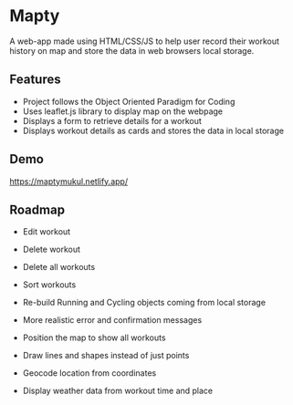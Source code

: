 
# Mapty

A web-app made using HTML/CSS/JS to help user record their workout history on map and store the data in web browsers local storage.
## Features

- Project follows the Object Oriented Paradigm for Coding
- Uses leaflet.js library to display map on the webpage
- Displays a form to retrieve details for a workout
- Displays workout details as cards and stores the data in local storage


## Demo

https://maptymukul.netlify.app/


## Roadmap

- Edit workout

- Delete workout

- Delete all workouts

- Sort workouts

- Re-build Running and Cycling objects coming from local storage

- More realistic error and confirmation messages

- Position the map to show all workouts

- Draw lines and shapes instead of just points

- Geocode location from coordinates

- Display weather data from workout time and place

